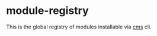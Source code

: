 # module-registry

This is the global registry of modules installable via [cms](https://github.com/CondationCMS/cms-server) cli.
